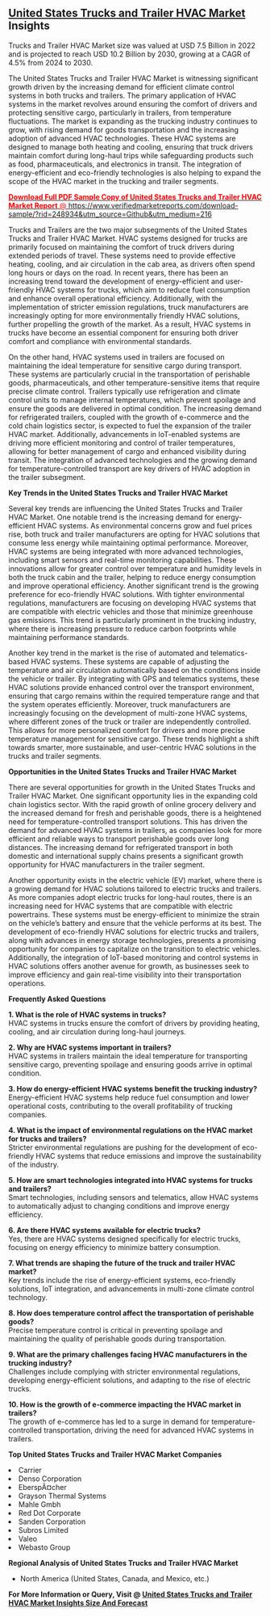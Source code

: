 <h2><a href="https://www.verifiedmarketreports.com/download-sample/?rid=248934&amp;utm_source=Github&amp;utm_medium=216" target="_blank">United States Trucks and Trailer HVAC Market</a> Insights</h2><p>Trucks and Trailer HVAC Market size was valued at USD 7.5 Billion in 2022 and is projected to reach USD 10.2 Billion by 2030, growing at a CAGR of 4.5% from 2024 to 2030.</p><p><div> <p>The United States Trucks and Trailer HVAC Market is witnessing significant growth driven by the increasing demand for efficient climate control systems in both trucks and trailers. The primary application of HVAC systems in the market revolves around ensuring the comfort of drivers and protecting sensitive cargo, particularly in trailers, from temperature fluctuations. The market is expanding as the trucking industry continues to grow, with rising demand for goods transportation and the increasing adoption of advanced HVAC technologies. These HVAC systems are designed to manage both heating and cooling, ensuring that truck drivers maintain comfort during long-haul trips while safeguarding products such as food, pharmaceuticals, and electronics in transit. The integration of energy-efficient and eco-friendly technologies is also helping to expand the scope of the HVAC market in the trucking and trailer segments. <a href="#"><p><span class=""><span style="color: #ff0000;"><strong>Download Full PDF Sample Copy of United States Trucks and Trailer HVAC Market Report</strong> @ </span><a href="https://www.verifiedmarketreports.com/download-sample/?rid=248934&amp;utm_source=Github&amp;utm_medium=216" target="_blank">https://www.verifiedmarketreports.com/download-sample/?rid=248934&amp;utm_source=Github&amp;utm_medium=216</a></span></p></a> </p> <p>Trucks and Trailers are the two major subsegments of the United States Trucks and Trailer HVAC Market. HVAC systems designed for trucks are primarily focused on maintaining the comfort of truck drivers during extended periods of travel. These systems need to provide effective heating, cooling, and air circulation in the cab area, as drivers often spend long hours or days on the road. In recent years, there has been an increasing trend toward the development of energy-efficient and user-friendly HVAC systems for trucks, which aim to reduce fuel consumption and enhance overall operational efficiency. Additionally, with the implementation of stricter emission regulations, truck manufacturers are increasingly opting for more environmentally friendly HVAC solutions, further propelling the growth of the market. As a result, HVAC systems in trucks have become an essential component for ensuring both driver comfort and compliance with environmental standards. </p> <p>On the other hand, HVAC systems used in trailers are focused on maintaining the ideal temperature for sensitive cargo during transport. These systems are particularly crucial in the transportation of perishable goods, pharmaceuticals, and other temperature-sensitive items that require precise climate control. Trailers typically use refrigeration and climate control units to manage internal temperatures, which prevent spoilage and ensure the goods are delivered in optimal condition. The increasing demand for refrigerated trailers, coupled with the growth of e-commerce and the cold chain logistics sector, is expected to fuel the expansion of the trailer HVAC market. Additionally, advancements in IoT-enabled systems are driving more efficient monitoring and control of trailer temperatures, allowing for better management of cargo and enhanced visibility during transit. The integration of advanced technologies and the growing demand for temperature-controlled transport are key drivers of HVAC adoption in the trailer subsegment. </p> <p><strong>Key Trends in the United States Trucks and Trailer HVAC Market</strong></p> <p>Several key trends are influencing the United States Trucks and Trailer HVAC Market. One notable trend is the increasing demand for energy-efficient HVAC systems. As environmental concerns grow and fuel prices rise, both truck and trailer manufacturers are opting for HVAC solutions that consume less energy while maintaining optimal performance. Moreover, HVAC systems are being integrated with more advanced technologies, including smart sensors and real-time monitoring capabilities. These innovations allow for greater control over temperature and humidity levels in both the truck cabin and the trailer, helping to reduce energy consumption and improve operational efficiency. Another significant trend is the growing preference for eco-friendly HVAC solutions. With tighter environmental regulations, manufacturers are focusing on developing HVAC systems that are compatible with electric vehicles and those that minimize greenhouse gas emissions. This trend is particularly prominent in the trucking industry, where there is increasing pressure to reduce carbon footprints while maintaining performance standards. </p> <p>Another key trend in the market is the rise of automated and telematics-based HVAC systems. These systems are capable of adjusting the temperature and air circulation automatically based on the conditions inside the vehicle or trailer. By integrating with GPS and telematics systems, these HVAC solutions provide enhanced control over the transport environment, ensuring that cargo remains within the required temperature range and that the system operates efficiently. Moreover, truck manufacturers are increasingly focusing on the development of multi-zone HVAC systems, where different zones of the truck or trailer are independently controlled. This allows for more personalized comfort for drivers and more precise temperature management for sensitive cargo. These trends highlight a shift towards smarter, more sustainable, and user-centric HVAC solutions in the trucks and trailer segments. </p> <p><strong>Opportunities in the United States Trucks and Trailer HVAC Market</strong></p> <p>There are several opportunities for growth in the United States Trucks and Trailer HVAC Market. One significant opportunity lies in the expanding cold chain logistics sector. With the rapid growth of online grocery delivery and the increased demand for fresh and perishable goods, there is a heightened need for temperature-controlled transport solutions. This has driven the demand for advanced HVAC systems in trailers, as companies look for more efficient and reliable ways to transport perishable goods over long distances. The increasing demand for refrigerated transport in both domestic and international supply chains presents a significant growth opportunity for HVAC manufacturers in the trailer segment. </p> <p>Another opportunity exists in the electric vehicle (EV) market, where there is a growing demand for HVAC solutions tailored to electric trucks and trailers. As more companies adopt electric trucks for long-haul routes, there is an increasing need for HVAC systems that are compatible with electric powertrains. These systems must be energy-efficient to minimize the strain on the vehicle’s battery and ensure that the vehicle performs at its best. The development of eco-friendly HVAC solutions for electric trucks and trailers, along with advances in energy storage technologies, presents a promising opportunity for companies to capitalize on the transition to electric vehicles. Additionally, the integration of IoT-based monitoring and control systems in HVAC solutions offers another avenue for growth, as businesses seek to improve efficiency and gain real-time visibility into their transportation operations. </p> <p><strong>Frequently Asked Questions</strong></p> <p><strong>1. What is the role of HVAC systems in trucks?</strong><br> HVAC systems in trucks ensure the comfort of drivers by providing heating, cooling, and air circulation during long-haul journeys. </p> <p><strong>2. Why are HVAC systems important in trailers?</strong><br> HVAC systems in trailers maintain the ideal temperature for transporting sensitive cargo, preventing spoilage and ensuring goods arrive in optimal condition. </p> <p><strong>3. How do energy-efficient HVAC systems benefit the trucking industry?</strong><br> Energy-efficient HVAC systems help reduce fuel consumption and lower operational costs, contributing to the overall profitability of trucking companies. </p> <p><strong>4. What is the impact of environmental regulations on the HVAC market for trucks and trailers?</strong><br> Stricter environmental regulations are pushing for the development of eco-friendly HVAC systems that reduce emissions and improve the sustainability of the industry. </p> <p><strong>5. How are smart technologies integrated into HVAC systems for trucks and trailers?</strong><br> Smart technologies, including sensors and telematics, allow HVAC systems to automatically adjust to changing conditions and improve energy efficiency. </p> <p><strong>6. Are there HVAC systems available for electric trucks?</strong><br> Yes, there are HVAC systems designed specifically for electric trucks, focusing on energy efficiency to minimize battery consumption. </p> <p><strong>7. What trends are shaping the future of the truck and trailer HVAC market?</strong><br> Key trends include the rise of energy-efficient systems, eco-friendly solutions, IoT integration, and advancements in multi-zone climate control technology. </p> <p><strong>8. How does temperature control affect the transportation of perishable goods?</strong><br> Precise temperature control is critical in preventing spoilage and maintaining the quality of perishable goods during transportation. </p> <p><strong>9. What are the primary challenges facing HVAC manufacturers in the trucking industry?</strong><br> Challenges include complying with stricter environmental regulations, developing energy-efficient solutions, and adapting to the rise of electric trucks. </p> <p><strong>10. How is the growth of e-commerce impacting the HVAC market in trailers?</strong><br> The growth of e-commerce has led to a surge in demand for temperature-controlled transportation, driving the need for advanced HVAC systems in trailers. </p></div></p><p><strong>Top United States Trucks and Trailer HVAC Market Companies</strong></p><div data-test-id=""><p><li>Carrier</li><li> Denso Corporation</li><li> EberspÃ¤cher</li><li> Grayson Thermal Systems</li><li> Mahle Gmbh</li><li> Red Dot Corporate</li><li> Sanden Corporation</li><li> Subros Limited</li><li> Valeo</li><li> Webasto Group</li></p><div><strong>Regional Analysis of&nbsp;United States Trucks and Trailer HVAC Market</strong></div><ul><li dir="ltr"><p dir="ltr">North America&nbsp;(United States, Canada, and Mexico, etc.)</p></li></ul><p><strong>For More Information or Query, Visit @&nbsp;</strong><strong><a href="https://www.verifiedmarketreports.com/product/trucks-and-trailer-hvac-market/?utm_source=Github&amp;utm_medium=216" target="_blank">United States Trucks and Trailer HVAC Market Insights Size And Forecast</a></strong></p></div>
